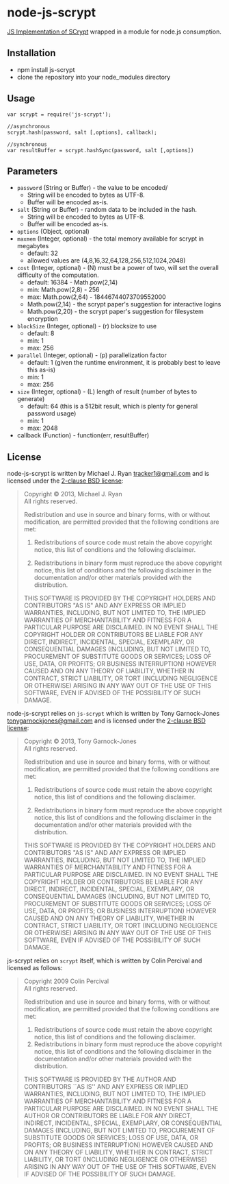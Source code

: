 node-js-scrypt
==============

[JS Implementation of SCrypt](https://github.com/tonyg/js-scrypt) wrapped in a module for node.js consumption.

## Installation

 * npm install js-scrypt
 * clone the repository into your node_modules directory

## Usage

    var scrypt = require('js-scrypt');

    //asynchronous
    scrypt.hash(password, salt [,options], callback);

    //synchronous
    var resultBuffer = scrypt.hashSync(password, salt [,options])


## Parameters

 * `password` (String or Buffer) -  the value to be encoded/
   * String will be encoded to bytes as UTF-8.
   * Buffer will be encoded as-is.
 * `salt` (String or Buffer) - random data to be included in the hash.
   * String will be encoded to bytes as UTF-8.
   * Buffer will be encoded as-is.
 * `options` (Object, optional)
  * `maxmem` (Integer, optional) - the total memory available for scrypt in megabytes
    * default: 32
    * allowed values are (4,8,16,32,64,128,256,512,1024,2048)
  * `cost` (Integer, optional) - (N) must be a power of two, will set the overall difficulty of the computation.
    * default: 16384 - Math.pow(2,14)
    * min: Math.pow(2,8) - 256
    * max: Math.pow(2,64) - 18446744073709552000
    * Math.pow(2,14) - the scrypt paper's suggestion for interactive logins
    * Math.pow(2,20) - the scrypt paper's suggestion for filesystem encryption
  * `blockSize` (Integer, optional) - (r) blocksize to use
    * default: 8
    * min: 1
    * max: 256
  * `parallel` (Integer, optional) - (p) parallelization factor
    * default: 1 (given the runtime environment, it is probably best to leave this as-is)
    * min: 1
    * max: 256
  * `size` (Integer, optional) - (L) length of result (number of bytes to generate)
    * default: 64 (this is a 512bit result, which is plenty for general password usage)
    * min: 1
    * max: 2048
  * callback (Function) - function(err, resultBuffer)


## License

node-js-scrypt is written by Michael J. Ryan <tracker1@gmail.com> 
and is licensed under the [2-clause BSD license](http://opensource.org/licenses/BSD-2-Clause):

> Copyright &copy; 2013, Michael J. Ryan  
> All rights reserved.
>
> Redistribution and use in source and binary forms, with or without
> modification, are permitted provided that the following conditions
> are met:
>
> 1. Redistributions of source code must retain the above copyright
>    notice, this list of conditions and the following disclaimer.
>
> 2. Redistributions in binary form must reproduce the above copyright
>    notice, this list of conditions and the following disclaimer in
>    the documentation and/or other materials provided with the
>    distribution.
>
> THIS SOFTWARE IS PROVIDED BY THE COPYRIGHT HOLDERS AND CONTRIBUTORS
> "AS IS" AND ANY EXPRESS OR IMPLIED WARRANTIES, INCLUDING, BUT NOT
> LIMITED TO, THE IMPLIED WARRANTIES OF MERCHANTABILITY AND FITNESS
> FOR A PARTICULAR PURPOSE ARE DISCLAIMED. IN NO EVENT SHALL THE
> COPYRIGHT HOLDER OR CONTRIBUTORS BE LIABLE FOR ANY DIRECT, INDIRECT,
> INCIDENTAL, SPECIAL, EXEMPLARY, OR CONSEQUENTIAL DAMAGES (INCLUDING,
> BUT NOT LIMITED TO, PROCUREMENT OF SUBSTITUTE GOODS OR SERVICES;
> LOSS OF USE, DATA, OR PROFITS; OR BUSINESS INTERRUPTION) HOWEVER
> CAUSED AND ON ANY THEORY OF LIABILITY, WHETHER IN CONTRACT, STRICT
> LIABILITY, OR TORT (INCLUDING NEGLIGENCE OR OTHERWISE) ARISING IN
> ANY WAY OUT OF THE USE OF THIS SOFTWARE, EVEN IF ADVISED OF THE
> POSSIBILITY OF SUCH DAMAGE.


node-js-scrypt relies on `js-scrypt` which is written by Tony Garnock-Jones
<tonygarnockjones@gmail.com> and is licensed under the [2-clause BSD license](http://opensource.org/licenses/BSD-2-Clause):

> Copyright &copy; 2013, Tony Garnock-Jones  
> All rights reserved.
>
> Redistribution and use in source and binary forms, with or without
> modification, are permitted provided that the following conditions
> are met:
>
> 1. Redistributions of source code must retain the above copyright
>    notice, this list of conditions and the following disclaimer.
>
> 2. Redistributions in binary form must reproduce the above copyright
>    notice, this list of conditions and the following disclaimer in
>    the documentation and/or other materials provided with the
>    distribution.
>
> THIS SOFTWARE IS PROVIDED BY THE COPYRIGHT HOLDERS AND CONTRIBUTORS
> "AS IS" AND ANY EXPRESS OR IMPLIED WARRANTIES, INCLUDING, BUT NOT
> LIMITED TO, THE IMPLIED WARRANTIES OF MERCHANTABILITY AND FITNESS
> FOR A PARTICULAR PURPOSE ARE DISCLAIMED. IN NO EVENT SHALL THE
> COPYRIGHT HOLDER OR CONTRIBUTORS BE LIABLE FOR ANY DIRECT, INDIRECT,
> INCIDENTAL, SPECIAL, EXEMPLARY, OR CONSEQUENTIAL DAMAGES (INCLUDING,
> BUT NOT LIMITED TO, PROCUREMENT OF SUBSTITUTE GOODS OR SERVICES;
> LOSS OF USE, DATA, OR PROFITS; OR BUSINESS INTERRUPTION) HOWEVER
> CAUSED AND ON ANY THEORY OF LIABILITY, WHETHER IN CONTRACT, STRICT
> LIABILITY, OR TORT (INCLUDING NEGLIGENCE OR OTHERWISE) ARISING IN
> ANY WAY OUT OF THE USE OF THIS SOFTWARE, EVEN IF ADVISED OF THE
> POSSIBILITY OF SUCH DAMAGE.


js-scrypt relies on `scrypt` itself, which is written by Colin
Percival and licensed as follows:

> Copyright 2009 Colin Percival  
> All rights reserved.
>
> Redistribution and use in source and binary forms, with or without
> modification, are permitted provided that the following conditions
> are met:
>
> 1. Redistributions of source code must retain the above copyright
>    notice, this list of conditions and the following disclaimer.
> 2. Redistributions in binary form must reproduce the above copyright
>    notice, this list of conditions and the following disclaimer in the
>    documentation and/or other materials provided with the distribution.
>
> THIS SOFTWARE IS PROVIDED BY THE AUTHOR AND CONTRIBUTORS ``AS IS'' AND
> ANY EXPRESS OR IMPLIED WARRANTIES, INCLUDING, BUT NOT LIMITED TO, THE
> IMPLIED WARRANTIES OF MERCHANTABILITY AND FITNESS FOR A PARTICULAR PURPOSE
> ARE DISCLAIMED.  IN NO EVENT SHALL THE AUTHOR OR CONTRIBUTORS BE LIABLE
> FOR ANY DIRECT, INDIRECT, INCIDENTAL, SPECIAL, EXEMPLARY, OR CONSEQUENTIAL
> DAMAGES (INCLUDING, BUT NOT LIMITED TO, PROCUREMENT OF SUBSTITUTE GOODS
> OR SERVICES; LOSS OF USE, DATA, OR PROFITS; OR BUSINESS INTERRUPTION)
> HOWEVER CAUSED AND ON ANY THEORY OF LIABILITY, WHETHER IN CONTRACT, STRICT
> LIABILITY, OR TORT (INCLUDING NEGLIGENCE OR OTHERWISE) ARISING IN ANY WAY
> OUT OF THE USE OF THIS SOFTWARE, EVEN IF ADVISED OF THE POSSIBILITY OF
> SUCH DAMAGE.
